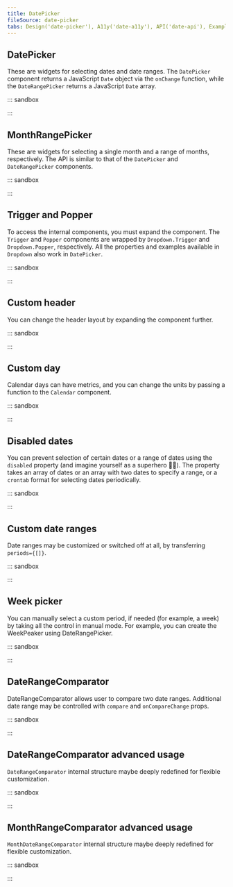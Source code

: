 ```yaml
---
title: DatePicker
fileSource: date-picker
tabs: Design('date-picker'), A11y('date-a11y'), API('date-api'), Example('date-code'), Changelog('date-changelog')
---
```


## DatePicker

These are widgets for selecting dates and date ranges. The `DatePicker` component returns a JavaScript `Date` object via the `onChange` function, while the `DateRangePicker` returns a JavaScript `Date` array.

::: sandbox

<script lang="tsx">
  export Demo from './examples/datepicker.tsx';
</script>

:::

## MonthRangePicker

These are widgets for selecting a single month and a range of months, respectively. The API is similar to that of the `DatePicker` and `DateRangePicker` components.

::: sandbox

<script lang="tsx">
  export Demo from './examples/monthrangepicker.tsx';
</script>

:::

## Trigger and Popper

To access the internal components, you must expand the component. The `Trigger` and `Popper` components are wrapped by `Dropdown.Trigger` and `Dropdown.Popper`, respectively. All the properties and examples available in `Dropdown` also work in `DatePicker`.

::: sandbox

<script lang="tsx">
  export Demo from './examples/trigger_and_popper.tsx';
</script>

:::

## Custom header

You can change the header layout by expanding the component further.

::: sandbox

<script lang="tsx">
  export Demo from './examples/custom_header.tsx';
</script>

:::

## Custom day

Calendar days can have metrics, and you can change the units by passing a function to the `Calendar` component.

::: sandbox

<script lang="tsx">
  export Demo from './examples/custom_day.tsx';
</script>

:::

## Disabled dates

You can prevent selection of certain dates or a range of dates using the `disabled` property (and imagine yourself as a superhero 🕺🏻). The property takes an array of dates or an array with two dates to specify a range, or a `crontab` format for selecting dates periodically.

::: sandbox

<script lang="tsx">
  export Demo from './examples/disabled_dates.tsx';
</script>

:::

## Custom date ranges

Date ranges may be customized or switched off at all, by transferring `periods={[]}`.

::: sandbox

<script lang="tsx">
  export Demo from './examples/custom_date_ranges.tsx';
</script>

:::

## Week picker

You can manually select a custom period, if needed (for example, a week) by taking all the control in manual mode. For example, you can create the WeekPeaker using DateRangePicker.

::: sandbox

<script lang="tsx">
  export Demo from './examples/week_picker.tsx';
</script>

:::

## DateRangeComparator

DateRangeComparator allows user to compare two date ranges. Additional date range may be controlled with `compare` and `onCompareChange` props.

::: sandbox

<script lang="tsx">
  export Demo from './examples/date_range_comparator.tsx';
</script>

:::

## DateRangeComparator advanced usage

`DateRangeComparator` internal structure maybe deeply redefined for flexible customization.

::: sandbox

<script lang="tsx">
  export Demo from './examples/date_range_comparator_advanced_use.tsx';
</script>

:::

## MonthRangeComparator advanced usage

`MonthDateRangeComparator` internal structure maybe deeply redefined for flexible customization.

::: sandbox

<script lang="tsx">
  export Demo from './examples/month_range_comparator_advanced_use.tsx';
</script>

:::